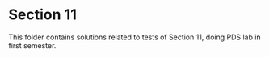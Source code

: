 # Section 11

This folder contains solutions related to tests of Section 11, doing PDS lab in first semester.
